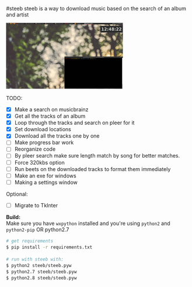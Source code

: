 #steeb
steeb is a way to download music based on the search of an album and artist

![demogif](https://raw.githubusercontent.com/KeizerDev/steeb/master/demo.gif)




TODO:
- [x] Make a search on musicbrainz
- [x] Get all the tracks of an album
- [x] Loop through the tracks and search on pleer for it
- [x] Set download locations
- [x] Download all the tracks one by one
- [ ] Make progress bar work
- [ ] Reorganize code
- [ ] By pleer search make sure length match by song for better matches.
- [ ] Force 320kbs option
- [ ] Run beets on the downloaded tracks to format them immediately
- [ ] Make an exe for windows
- [ ] Making a settings window

Optional:
- [ ] Migrate to TkInter

**Build:**  
Make sure you have `wxpython` installed and you're using `python2` and `python2-pip` OR python2.7

```bash
# get requirements
$ pip install -r requirements.txt 

# run with steeb with: 
$ python2 steeb/steeb.pyw
$ python2.7 steeb/steeb.pyw
$ python2.8 steeb/steeb.pyw
```
